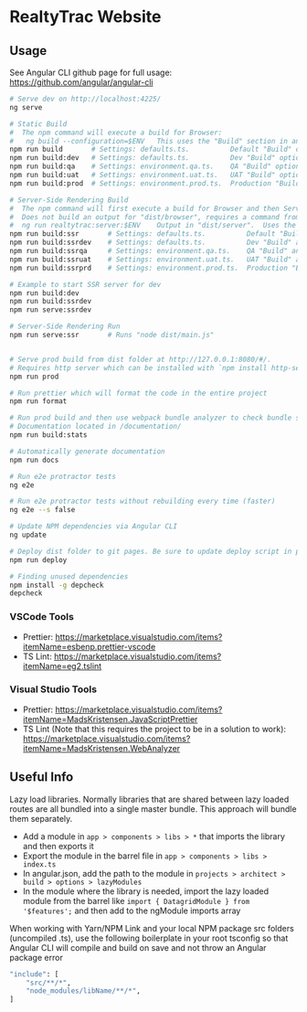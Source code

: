 # RealtyTrac Website

## Usage

See Angular CLI github page for full usage: https://github.com/angular/angular-cli

```bash
# Serve dev on http://localhost:4225/
ng serve

# Static Build
#  The npm command will execute a build for Browser:
#   ng build --configuration=$ENV	This uses the "Build" section in angular.json. Output in dist/browser
npm run build		# Settings: defaults.ts.          Default "Build" options
npm run build:dev	# Settings: defaults.ts.          Dev "Build" options
npm run build:qa	# Settings: environment.qa.ts.    QA "Build" options
npm run build:uat	# Settings: environment.uat.ts.   UAT "Build" options
npm run build:prod	# Settings: environment.prod.ts.  Production "Build" options

# Server-Side Rendering Build
#  The npm command will first execute a build for Browser and then Server:
#  Does not build an output for "dist/browser", requires a command from previous section
#  ng run realtytrac:server:$ENV	Output in "dist/server".  Uses the "Server" section in angular.json.
npm run build:ssr		# Settings: defaults.ts.          Default "Build" and "Server" options
npm run build:ssrdev	# Settings: defaults.ts.          Dev "Build" and "Server" options
npm run build:ssrqa		# Settings: environment.qa.ts.    QA "Build" and "Server" options
npm run build:ssruat	# Settings: environment.uat.ts.   UAT "Build" and "Server" options
npm run build:ssrprd	# Settings: environment.prod.ts.  Production "Build" and "Server" options

# Example to start SSR server for dev
npm run build:dev
npm run build:ssrdev
npm run serve:ssrdev

# Server-Side Rendering Run
npm run serve:ssr		# Runs "node dist/main.js"


# Serve prod build from dist folder at http://127.0.0.1:8080/#/.
# Requires http server which can be installed with `npm install http-server -g`
npm run prod

# Run prettier which will format the code in the entire project
npm run format

# Run prod build and then use webpack bundle analyzer to check bundle sizes and composition
# Documentation located in /documentation/
npm run build:stats

# Automatically generate documentation
npm run docs

# Run e2e protractor tests
ng e2e

# Run e2e protractor tests without rebuilding every time (faster)
ng e2e --s false

# Update NPM dependencies via Angular CLI
ng update

# Deploy dist folder to git pages. Be sure to update deploy script in package.json
npm run deploy

# Finding unused dependencies
npm install -g depcheck
depcheck
```

### VSCode Tools

- Prettier: https://marketplace.visualstudio.com/items?itemName=esbenp.prettier-vscode
- TS Lint: https://marketplace.visualstudio.com/items?itemName=eg2.tslint

### Visual Studio Tools

- Prettier: https://marketplace.visualstudio.com/items?itemName=MadsKristensen.JavaScriptPrettier
- TS Lint (Note that this requires the project to be in a solution to work): https://marketplace.visualstudio.com/items?itemName=MadsKristensen.WebAnalyzer

## Useful Info

Lazy load libraries. Normally libraries that are shared between lazy loaded routes are all bundled into a single master bundle. This approach will bundle them separately.

- Add a module in `app > components > libs > *` that imports the library and then exports it
- Export the module in the barrel file in `app > components > libs > index.ts`
- In angular.json, add the path to the module in `projects > architect > build > options > lazyModules`
- In the module where the library is needed, import the lazy loaded module from the barrel like `import { DatagridModule } from '$features';` and then add to the ngModule imports array

When working with Yarn/NPM Link and your local NPM package src folders (uncompiled .ts), use the following boilerplate in your root tsconfig so that Angular CLI will compile and build on save and not throw an Angular package error

```bash
"include": [
	"src/**/*",
	"node_modules/libName/**/*",
]
```
